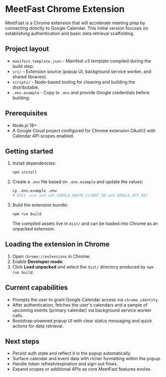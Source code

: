 # MeetFast Chrome Extension

MeetFast is a Chrome extension that will accelerate meeting prep by connecting directly to Google Calendar. This initial version focuses on establishing authentication and basic data retrieval scaffolding.

## Project layout

- `manifest.template.json` - Manifest v3 template compiled during the build step.
- `src/` - Extension source (popup UI, background service worker, and shared libraries).
- `scripts/` - Node-based tooling for cleaning and building the distributable.
- `.env.example` - Copy to `.env` and provide Google credentials before building.

## Prerequisites

- Node.js 18+
- A Google Cloud project configured for Chrome extension OAuth2 with Calendar API scopes enabled.

## Getting started

1. Install dependencies:
   ```bash
   npm install
   ```
2. Create a `.env` file based on `.env.example` and update the values:
   ```bash
   cp .env.example .env
   # Edit .env and set GOOGLE_OAUTH_CLIENT_ID and GOOGLE_API_KEY
   ```
3. Build the extension bundle:
   ```bash
   npm run build
   ```
   The compiled assets live in `dist/` and can be loaded into Chrome as an unpacked extension.

## Loading the extension in Chrome

1. Open `chrome://extensions` in Chrome.
2. Enable **Developer mode**.
3. Click **Load unpacked** and select the `dist/` directory produced by `npm run build`.

## Current capabilities

- Prompts the user to grant Google Calendar access via `chrome.identity`.
- After authentication, fetches the user's calendars and a sample of upcoming events (primary calendar) via background service worker calls.
- Bootstrap-powered popup UI with clear status messaging and quick actions for data retrieval.

## Next steps

- Persist auth state and reflect it in the popup automatically.
- Surface calendar and event data with richer formatting within the popup.
- Handle token refresh/expiration and sign-out flows.
- Expand scopes or additional APIs as core MeetFast features evolve.
